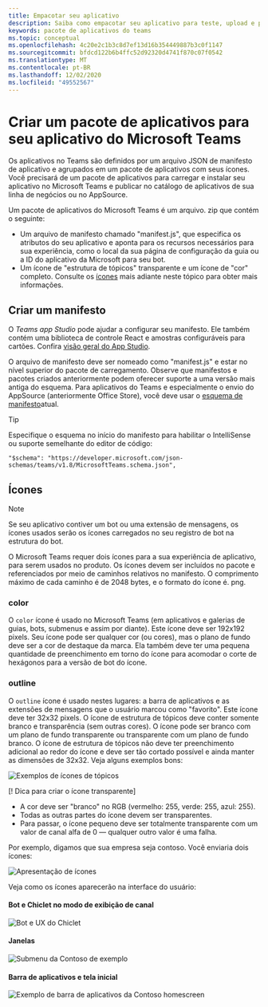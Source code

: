 ```yaml
---
title: Empacotar seu aplicativo
description: Saiba como empacotar seu aplicativo para teste, upload e publicação no Microsoft Teams
keywords: pacote de aplicativos do teams
ms.topic: conceptual
ms.openlocfilehash: 4c20e2c1b3c8d7ef13d16b354449887b3c0f1147
ms.sourcegitcommit: bfdcd122b6b4ffc52d92320d4741f870c07f0542
ms.translationtype: MT
ms.contentlocale: pt-BR
ms.lasthandoff: 12/02/2020
ms.locfileid: "49552567"
---
```

# <a name="create-an-app-package-for-your-microsoft-teams-app"></a>Criar um pacote de aplicativos para seu aplicativo do Microsoft Teams

Os aplicativos no Teams são definidos por um arquivo JSON de manifesto de aplicativo e agrupados em um pacote de aplicativos com seus ícones. Você precisará de um pacote de aplicativos para carregar e instalar seu aplicativo no Microsoft Teams e publicar no catálogo de aplicativos de sua linha de negócios ou no AppSource.

Um pacote de aplicativos do Microsoft Teams é um arquivo. zip que contém o seguinte:

* Um arquivo de manifesto chamado "manifest.js", que especifica os atributos do seu aplicativo e aponta para os recursos necessários para sua experiência, como o local da sua página de configuração da guia ou a ID do aplicativo da Microsoft para seu bot.
* Um ícone de "estrutura de tópicos" transparente e um ícone de "cor" completo. Consulte os [ícones](#icons) mais adiante neste tópico para obter mais informações.

## <a name="creating-a-manifest"></a>Criar um manifesto

O *Teams app Studio* pode ajudar a configurar seu manifesto. Ele também contém uma biblioteca de controle React e amostras configuráveis para cartões. Confira [visão geral do App Studio](~/concepts/build-and-test/app-studio-overview.md).

O arquivo de manifesto deve ser nomeado como "manifest.js" e estar no nível superior do pacote de carregamento. Observe que manifestos e pacotes criados anteriormente podem oferecer suporte a uma versão mais antiga do esquema. Para aplicativos do Teams e especialmente o envio do AppSource (anteriormente Office Store), você deve usar o [esquema de manifesto](~/resources/schema/manifest-schema.md)atual.

> [!TIP]
> Especifique o esquema no início do manifesto para habilitar o IntelliSense ou suporte semelhante do editor de código:
>
> `"$schema": "https://developer.microsoft.com/json-schemas/teams/v1.8/MicrosoftTeams.schema.json",`

## <a name="icons"></a>Ícones

> [!Note]
> Se seu aplicativo contiver um bot ou uma extensão de mensagens, os ícones usados serão os ícones carregados no seu registro de bot na estrutura do bot.

O Microsoft Teams requer dois ícones para a sua experiência de aplicativo, para serem usados no produto. Os ícones devem ser incluídos no pacote e referenciados por meio de caminhos relativos no manifesto. O comprimento máximo de cada caminho é de 2048 bytes, e o formato do ícone é. png.

### <a name="color"></a>color

O `color` ícone é usado no Microsoft Teams (em aplicativos e galerias de guias, bots, submenus e assim por diante). Este ícone deve ser 192x192 pixels. Seu ícone pode ser qualquer cor (ou cores), mas o plano de fundo deve ser a cor de destaque da marca. Ela também deve ter uma pequena quantidade de preenchimento em torno do ícone para acomodar o corte de hexágonos para a versão de bot do ícone.

### <a name="outline"></a>outline

O `outline` ícone é usado nestes lugares: a barra de aplicativos e as extensões de mensagens que o usuário marcou como "favorito". Este ícone deve ter 32x32 pixels. O ícone de estrutura de tópicos deve conter somente branco e transparência (sem outras cores). O ícone pode ser branco com um plano de fundo transparente ou transparente com um plano de fundo branco. O ícone de estrutura de tópicos não deve ter preenchimento adicional ao redor do ícone e deve ser tão cortado possível e ainda manter as dimensões de 32x32. Veja alguns exemplos bons:

![Exemplos de ícones de tópicos](~/assets/images/icons/sample20x20s.png)

[! Dica para criar o ícone transparente]

* A cor deve ser "branco" no RGB (vermelho: 255, verde: 255, azul: 255).
* Todas as outras partes do ícone devem ser transparentes.
* Para passar, o ícone pequeno deve ser totalmente transparente com um valor de canal alfa de 0 — qualquer outro valor é uma falha.

Por exemplo, digamos que sua empresa seja contoso. Você enviaria dois ícones:

![Apresentação de ícones](~/assets/images/framework/framework_submit_icon.png)

Veja como os ícones aparecerão na interface do usuário:

#### <a name="bot-and-chiclet-in-channel-view"></a>Bot e Chiclet no modo de exibição de canal

![Bot e UX do Chiclet](~/assets/images/icons/botandchiclet.png)

#### <a name="flyout"></a>Janelas

![Submenu da Contoso de exemplo](~/assets/images/icons/flyout.png)

#### <a name="app-bar-and-home-screen"></a>Barra de aplicativos e tela inicial

![Exemplo de barra de aplicativos da Contoso homescreen](~/assets/images/icons/appbarhomescreen.png)
